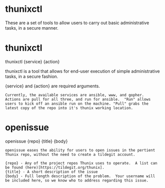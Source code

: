 # thunixctl

These are a set of tools to allow users to carry out basic administrative tasks, in a secure manner.

# thunixctl

thunixctl {service} {action}

  thunixctl is a tool that allows for end-user execution of simple administrative tasks, in a secure fashion.

  {service} and {action} are required arguments.

	Currently, the available services are ansible, www, and gopher.  Actions are pull for all three, and run for ansible.  "Run" allows users to kick off an ansible run on the machine. "Pull" grabs the latest copy of the repo into it's thunix working location.

# openissue 

openissue {repo} {title} {body}

	openissue eases the ability for users to open issues in the pertient Thunix repo, without the need to create a tildegit account.

	{repo} - Any of the project repos Thunix uses to operate.  A list can be found (here)[https://tildegit.org/thunix].
	{title} - A short description of the issue
	{body} - Full length description of the problem.  Your username will be included here, so we know who to address regarding this issue.
